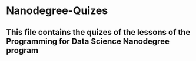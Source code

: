 # Nanodegree-Quizes
## This file contains the quizes of the lessons of the Programming for Data Science Nanodegree program
